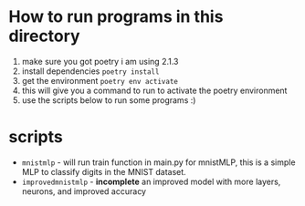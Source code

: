 # How to run programs in this directory
1. make sure you got poetry i am using 2.1.3
2. install dependencies `poetry install`
3. get the environment `poetry env activate`
4. this will give you a command to run to activate the poetry environment
5. use the scripts below to run some programs :)

# scripts

- `mnistmlp` - will run train function in main.py for mnistMLP, this is a simple MLP to classify digits in the MNIST dataset.
- `improvedmnistmlp` - **incomplete** an improved model with more layers, neurons, and improved accuracy